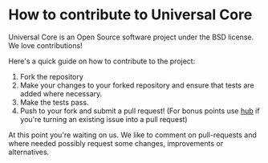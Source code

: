 How to contribute to Universal Core
===================================

Universal Core is an Open Source software project under the BSD license.
We love contributions!

Here's a quick guide on how to contribute to the project:

 1. Fork the repository
 2. Make your changes to your forked repository and ensure that tests
    are added where necessary.
 3. Make the tests pass.
 4. Push to your fork and submit a pull request!
    (For bonus points use [hub](http://hub.github.com) if you're
    turning an existing issue into a pull request)

At this point you're waiting on us. We like to comment on pull-requests
and where needed possibly request some changes, improvements or alternatives.
